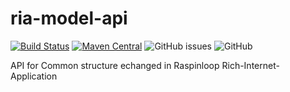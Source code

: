 # ria-model-api
[![Build Status](https://travis-ci.org/RaspInLoop/ria-model-api.svg?branch=master)](https://travis-ci.org/RaspInLoop/ria-model-api) 
[![Maven Central](https://img.shields.io/maven-central/v/org.raspinloop.server/model-api.svg?label=Maven%20Central)](https://search.maven.org/search?q=g:%22org.raspinloop.server%22%20AND%20a:%22model-api%22)
![GitHub issues](https://img.shields.io/github/issues/raspinloop/ria-model-api)
![GitHub](https://img.shields.io/github/license/raspinloop/ria-model-api)

API for Common structure echanged in Raspinloop Rich-Internet-Application
